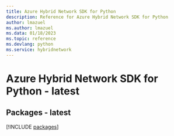 ```yaml
---
title: Azure Hybrid Network SDK for Python
description: Reference for Azure Hybrid Network SDK for Python
author: lmazuel
ms.author: lmazuel
ms.data: 01/18/2023
ms.topic: reference
ms.devlang: python
ms.service: hybridnetwork
---
```

# Azure Hybrid Network SDK for Python - latest
## Packages - latest
[!INCLUDE [packages](hybrid-network-index.md)]